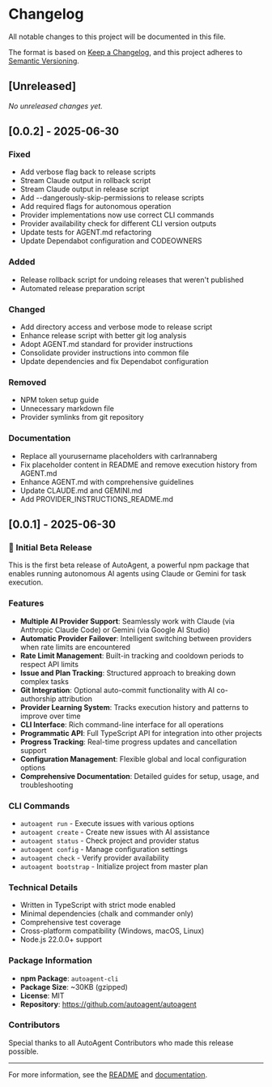 # Changelog

All notable changes to this project will be documented in this file.

The format is based on [Keep a Changelog](https://keepachangelog.com/en/1.0.0/),
and this project adheres to [Semantic Versioning](https://semver.org/spec/v2.0.0.html).

## [Unreleased]

_No unreleased changes yet._

## [0.0.2] - 2025-06-30

### Fixed
- Add verbose flag back to release scripts
- Stream Claude output in rollback script
- Stream Claude output in release script
- Add --dangerously-skip-permissions to release scripts
- Add required flags for autonomous operation
- Provider implementations now use correct CLI commands
- Provider availability check for different CLI version outputs
- Update tests for AGENT.md refactoring
- Update Dependabot configuration and CODEOWNERS

### Added
- Release rollback script for undoing releases that weren't published
- Automated release preparation script

### Changed
- Add directory access and verbose mode to release script
- Enhance release script with better git log analysis
- Adopt AGENT.md standard for provider instructions
- Consolidate provider instructions into common file
- Update dependencies and fix Dependabot configuration

### Removed
- NPM token setup guide
- Unnecessary markdown file
- Provider symlinks from git repository

### Documentation
- Replace all yourusername placeholders with carlrannaberg
- Fix placeholder content in README and remove execution history from AGENT.md
- Enhance AGENT.md with comprehensive guidelines
- Update CLAUDE.md and GEMINI.md
- Add PROVIDER_INSTRUCTIONS_README.md

## [0.0.1] - 2025-06-30

### 🎉 Initial Beta Release

This is the first beta release of AutoAgent, a powerful npm package that enables running autonomous AI agents using Claude or Gemini for task execution.

### Features

- **Multiple AI Provider Support**: Seamlessly work with Claude (via Anthropic Claude Code) or Gemini (via Google AI Studio)
- **Automatic Provider Failover**: Intelligent switching between providers when rate limits are encountered
- **Rate Limit Management**: Built-in tracking and cooldown periods to respect API limits
- **Issue and Plan Tracking**: Structured approach to breaking down complex tasks
- **Git Integration**: Optional auto-commit functionality with AI co-authorship attribution
- **Provider Learning System**: Tracks execution history and patterns to improve over time
- **CLI Interface**: Rich command-line interface for all operations
- **Programmatic API**: Full TypeScript API for integration into other projects
- **Progress Tracking**: Real-time progress updates and cancellation support
- **Configuration Management**: Flexible global and local configuration options
- **Comprehensive Documentation**: Detailed guides for setup, usage, and troubleshooting

### CLI Commands

- `autoagent run` - Execute issues with various options
- `autoagent create` - Create new issues with AI assistance
- `autoagent status` - Check project and provider status
- `autoagent config` - Manage configuration settings
- `autoagent check` - Verify provider availability
- `autoagent bootstrap` - Initialize project from master plan

### Technical Details

- Written in TypeScript with strict mode enabled
- Minimal dependencies (chalk and commander only)
- Comprehensive test coverage
- Cross-platform compatibility (Windows, macOS, Linux)
- Node.js 22.0.0+ support

### Package Information

- **npm Package**: `autoagent-cli`
- **Package Size**: ~30KB (gzipped)
- **License**: MIT
- **Repository**: https://github.com/autoagent/autoagent

### Contributors

Special thanks to all AutoAgent Contributors who made this release possible.

---

For more information, see the [README](README.md) and [documentation](docs/).